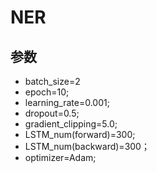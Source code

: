 # NER
## 参数
- batch_size=2
- epoch=10;
- learning_rate=0.001;
- dropout=0.5;
- gradient_clipping=5.0;
- LSTM_num(forward)=300;
- LSTM_num(backward)=300；
- optimizer=Adam;
